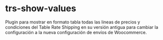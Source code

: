 # trs-show-values
Plugin para mostrar en formato tabla todas las lineas de precios y condiciones del Table Rate Shipping en su versión antigua para cambiar la configuración a la nueva configuración de envíos de Woocommerce.
